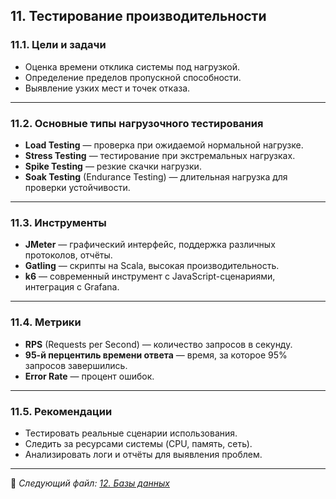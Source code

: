 ## 11. Тестирование производительности

### 11.1. Цели и задачи

- Оценка времени отклика системы под нагрузкой.  
- Определение пределов пропускной способности.  
- Выявление узких мест и точек отказа.

---

### 11.2. Основные типы нагрузочного тестирования

- **Load Testing** — проверка при ожидаемой нормальной нагрузке.  
- **Stress Testing** — тестирование при экстремальных нагрузках.  
- **Spike Testing** — резкие скачки нагрузки.  
- **Soak Testing** (Endurance Testing) — длительная нагрузка для проверки устойчивости.

---

### 11.3. Инструменты

- **JMeter** — графический интерфейс, поддержка различных протоколов, отчёты.  
- **Gatling** — скрипты на Scala, высокая производительность.  
- **k6** — современный инструмент с JavaScript-сценариями, интеграция с Grafana.

---

### 11.4. Метрики

- **RPS** (Requests per Second) — количество запросов в секунду.  
- **95-й перцентиль времени ответа** — время, за которое 95% запросов завершились.  
- **Error Rate** — процент ошибок.

---

### 11.5. Рекомендации

- Тестировать реальные сценарии использования.  
- Следить за ресурсами системы (CPU, память, сеть).  
- Анализировать логи и отчёты для выявления проблем.

---

📌 _Следующий файл: [12. Базы данных](12_databases.md)_
